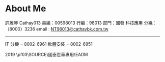 # About Me

許雅琴 Cathay013
員編：00598013
行編：98013
部門：國發 科技應用
分幾：（8000）3236
email : NT98013@cathaybk.com.tw

---------------------------------------
IT 分機 = 8002-6961
軟體安裝 = 8002-6951

2019
\\pf03\SOURCE\國泰世華專用\EADM